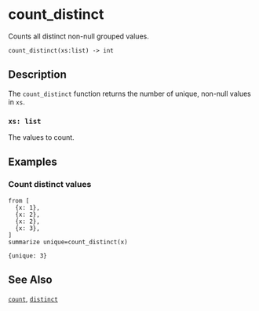 # count_distinct

Counts all distinct non-null grouped values.

```tql
count_distinct(xs:list) -> int
```

## Description

The `count_distinct` function returns the number of unique, non-null values in
`xs`.

### `xs: list`

The values to count.

## Examples

### Count distinct values

```tql
from [
  {x: 1},
  {x: 2},
  {x: 2},
  {x: 3},
]
summarize unique=count_distinct(x)
```

```tql
{unique: 3}
```

## See Also

[`count`](count.md), [`distinct`](distinct.md)
